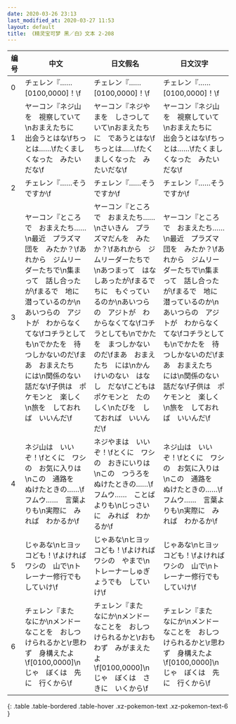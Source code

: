 ```yaml
---
date: 2020-03-26 23:13
last_modified_at: 2020-03-27 11:53
layout: default
title: 《精灵宝可梦 黑／白》文本 2-208
---
```

| 编号 | 中文 | 日文假名 | 日文汉字 |
| ---- | ---- | ---- | --- |
| 0 | チェレン『……[0100,0000]！\f | チェレン『……[0100,0000]！\f | チェレン『……[0100,0000]！\f |
| 1 | ヤーコン『ネジ山を　視察していて\nおまえたちに　出会うとはな\fちっとは……\fたくましくなった　みたいだな\f | ヤーコン『ネジやまを　しさつしていて\nおまえたちに　であうとはな\fちっとは……\fたくましくなった　みたいだな\f | ヤーコン『ネジ山を　視察していて\nおまえたちに　出会うとはな\fちっとは……\fたくましくなった　みたいだな\f |
| 2 | チェレン『……そうですか\f | チェレン『……そうですか\f | チェレン『……そうですか\f |
| 3 | ヤーコン『ところで　おまえたち……\n最近　プラズマ団を　みたか？\fあれから　ジムリーダーたちで\n集まって　話し合ったが\fまるで　地に　潜っているのか\nあいつらの　アジトが　わからなくてな\fコチラとしても\nでかたを　待つしかないのだ\fまあ　おまえたち　には\n関係のない　話だな\f子供は　ポケモンと　楽しく\n旅を　しておれば　いいんだ\f | ヤーコン『ところで　おまえたち……\nさいきん　プラズマだんを　みたか？\fあれから　ジムリーダーたちで\nあつまって　はなしあったが\fまるで　ちに　もぐっているのか\nあいつらの　アジトが　わからなくてな\fコチラとしても\nでかたを　まつしかないのだ\fまあ　おまえたち　には\nかんけいのない　はなし　だな\fこどもは　ポケモンと　たのしく\nたびを　しておれば　いいんだ\f | ヤーコン『ところで　おまえたち……\n最近　プラズマ団を　みたか？\fあれから　ジムリーダーたちで\n集まって　話し合ったが\fまるで　地に　潜っているのか\nあいつらの　アジトが　わからなくてな\fコチラとしても\nでかたを　待つしかないのだ\fまあ　おまえたち　には\n関係のない　話だな\f子供は　ポケモンと　楽しく\n旅を　しておれば　いいんだ\f |
| 4 | ネジ山は　いいぞ！\fとくに　ワシの　お気に入りは\nこの　通路を　ぬけたときの……\fフムウ……　言葉よりも\n実際に　みれば　わかるか\f | ネジやまは　いいぞ！\fとくに　ワシの　おきにいりは\nこの　つうろを　ぬけたときの……\fフムウ……　ことばよりも\nじっさいに　みれば　わかるか\f | ネジ山は　いいぞ！\fとくに　ワシの　お気に入りは\nこの　通路を　ぬけたときの……\fフムウ……　言葉よりも\n実際に　みれば　わかるか\f |
| 5 | じゃあな\nヒヨッコども！\fよければ　ワシの　山で\nトレーナー修行でも　していけ\f | じゃあな\nヒヨッコども！\fよければ　ワシの　やまで\nトレーナーしゅぎょうでも　していけ\f | じゃあな\nヒヨッコども！\fよければ　ワシの　山で\nトレーナー修行でも　していけ\f |
| 6 | チェレン『また　なにか\nメンドーなことを　おしつけられるかと\r思わず　身構えたよ\f[0100,0000]\nじゃ　ぼくは　先に　行くから\f | チェレン『また　なにか\nメンドーなことを　おしつけられるかと\rおもわず　みがまえたよ\f[0100,0000]\nじゃ　ぼくは　さきに　いくから\f | チェレン『また　なにか\nメンドーなことを　おしつけられるかと\r思わず　身構えたよ\f[0100,0000]\nじゃ　ぼくは　先に　行くから\f |
{: .table .table-bordered .table-hover .xz-pokemon-text .xz-pokemon-text-6 }
